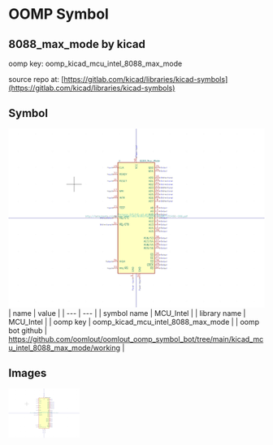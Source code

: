 # OOMP Symbol  
## 8088_max_mode  by kicad  
  
oomp key: oomp_kicad_mcu_intel_8088_max_mode  
  
source repo at: [https://gitlab.com/kicad/libraries/kicad-symbols](https://gitlab.com/kicad/libraries/kicad-symbols)  
## Symbol  
  
[![working.png](working_600.png)](working.png)  
| name | value | 
| --- | --- | 
| symbol name | MCU_Intel | 
| library name | MCU_Intel | 
| oomp key | oomp_kicad_mcu_intel_8088_max_mode | 
| oomp bot github | https://github.com/oomlout/oomlout_oomp_symbol_bot/tree/main/kicad_mcu_intel_8088_max_mode/working | 
## Images  
  
[![working.png](working_140.png)](working.png)  
